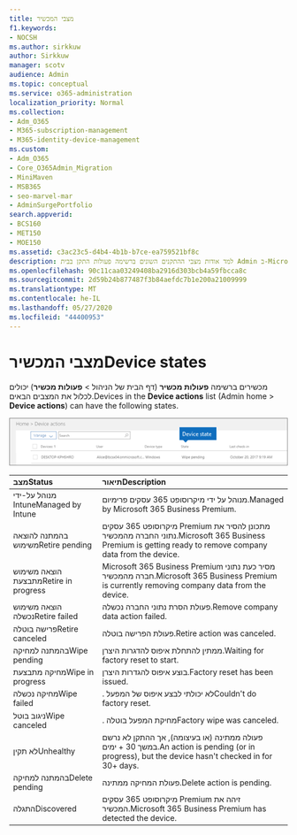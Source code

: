 ```yaml
---
title: מצבי המכשיר
f1.keywords:
- NOCSH
ms.author: sirkkuw
author: Sirkkuw
manager: scotv
audience: Admin
ms.topic: conceptual
ms.service: o365-administration
localization_priority: Normal
ms.collection:
- Adm_O365
- M365-subscription-management
- M365-identity-device-management
ms.custom:
- Adm_O365
- Core_O365Admin_Migration
- MiniMaven
- MSB365
- seo-marvel-mar
- AdminSurgePortfolio
search.appverid:
- BCS160
- MET150
- MOE150
ms.assetid: c3ac23c5-d4b4-4b1b-b7ce-ea759521bf8c
description: למד אודות מצבי ההתקנים השונים ברשימה פעולות התקן בבית Admin ב-Microsoft 365 עבור עסקים.
ms.openlocfilehash: 90c11caa03249408ba2916d303bcb4a59fbcca8c
ms.sourcegitcommit: 2d59b24b877487f3b84aefdc7b1e200a21009999
ms.translationtype: MT
ms.contentlocale: he-IL
ms.lasthandoff: 05/27/2020
ms.locfileid: "44400953"
---
```

# <a name="device-states"></a><span data-ttu-id="3ed65-103">מצבי המכשיר</span><span class="sxs-lookup"><span data-stu-id="3ed65-103">Device states</span></span>

<span data-ttu-id="3ed65-104">מכשירים ברשימה **פעולות מכשיר** (דף הבית של הניהול \> **פעולות מכשיר**) יכולים לכלול את המצבים הבאים.</span><span class="sxs-lookup"><span data-stu-id="3ed65-104">Devices in the **Device actions** list (Admin home \> **Device actions**) can have the following states.</span></span>
  
![In the Device actions list, you can see the Devices states.](../media/a621c47e-45d9-4e1a-beb9-c03254d40c1d.png)
  
|<span data-ttu-id="3ed65-106">**מצב**</span><span class="sxs-lookup"><span data-stu-id="3ed65-106">**Status**</span></span>|<span data-ttu-id="3ed65-107">**תיאור**</span><span class="sxs-lookup"><span data-stu-id="3ed65-107">**Description**</span></span>|
|:-----|:-----|
|<span data-ttu-id="3ed65-108">מנוהל על-ידי Intune</span><span class="sxs-lookup"><span data-stu-id="3ed65-108">Managed by Intune</span></span>  <br/> |<span data-ttu-id="3ed65-109">מנוהל על ידי מיקרוסופט 365 עסקים פרימיום.</span><span class="sxs-lookup"><span data-stu-id="3ed65-109">Managed by Microsoft 365 Business Premium.</span></span>  <br/> |
|<span data-ttu-id="3ed65-110">בהמתנה להוצאה משימוש</span><span class="sxs-lookup"><span data-stu-id="3ed65-110">Retire pending</span></span>  <br/> |<span data-ttu-id="3ed65-111">מיקרוסופט 365 עסקים Premium מתכונן להסיר את נתוני החברה מהמכשיר.</span><span class="sxs-lookup"><span data-stu-id="3ed65-111">Microsoft 365 Business Premium is getting ready to remove company data from the device.</span></span>  <br/> |
|<span data-ttu-id="3ed65-112">הוצאה משימוש מתבצעת</span><span class="sxs-lookup"><span data-stu-id="3ed65-112">Retire in progress</span></span>  <br/> |<span data-ttu-id="3ed65-113">Microsoft 365 Business Premium מסיר כעת נתוני חברה מהמכשיר.</span><span class="sxs-lookup"><span data-stu-id="3ed65-113">Microsoft 365 Business Premium is currently removing company data from the device.</span></span>  <br/> |
|<span data-ttu-id="3ed65-114">הוצאה משימוש נכשלה</span><span class="sxs-lookup"><span data-stu-id="3ed65-114">Retire failed</span></span>  <br/> | <span data-ttu-id="3ed65-115">פעולת הסרת נתוני החברה נכשלה.</span><span class="sxs-lookup"><span data-stu-id="3ed65-115">Remove company data action failed.</span></span>  <br/> |
|<span data-ttu-id="3ed65-116">פרישה בוטלה</span><span class="sxs-lookup"><span data-stu-id="3ed65-116">Retire canceled</span></span>  <br/> |<span data-ttu-id="3ed65-117">פעולת הפרישה בוטלה.</span><span class="sxs-lookup"><span data-stu-id="3ed65-117">Retire action was canceled.</span></span>  <br/> |
|<span data-ttu-id="3ed65-118">בהמתנה למחיקה</span><span class="sxs-lookup"><span data-stu-id="3ed65-118">Wipe pending</span></span>  <br/> |<span data-ttu-id="3ed65-119">ממתין להתחלת איפוס להדגרות היצרן.</span><span class="sxs-lookup"><span data-stu-id="3ed65-119">Waiting for factory reset to start.</span></span>  <br/> |
|<span data-ttu-id="3ed65-120">מחיקה מתבצעת</span><span class="sxs-lookup"><span data-stu-id="3ed65-120">Wipe in progress</span></span>  <br/> |<span data-ttu-id="3ed65-121">בוצע איפוס להגדרות היצרן.</span><span class="sxs-lookup"><span data-stu-id="3ed65-121">Factory reset has been issued.</span></span>  <br/> |
|<span data-ttu-id="3ed65-122">מחיקה נכשלה</span><span class="sxs-lookup"><span data-stu-id="3ed65-122">Wipe failed</span></span>  <br/> |<span data-ttu-id="3ed65-123">. לא יכולתי לבצע איפוס של המפעל</span><span class="sxs-lookup"><span data-stu-id="3ed65-123">Couldn't do factory reset.</span></span>  <br/> |
|<span data-ttu-id="3ed65-124">ניגוב בוטל</span><span class="sxs-lookup"><span data-stu-id="3ed65-124">Wipe canceled</span></span>  <br/> |<span data-ttu-id="3ed65-125">. מחיקת המפעל בוטלה</span><span class="sxs-lookup"><span data-stu-id="3ed65-125">Factory wipe was canceled.</span></span>  <br/> |
|<span data-ttu-id="3ed65-126">לא תקין</span><span class="sxs-lookup"><span data-stu-id="3ed65-126">Unhealthy</span></span>  <br/> |<span data-ttu-id="3ed65-127">פעולה ממתינה (או בעיצומה), אך ההתקן לא נרשם במשך 30 + ימים.</span><span class="sxs-lookup"><span data-stu-id="3ed65-127">An action is pending (or in progress), but the device hasn't checked in for 30+ days.</span></span>  <br/> |
|<span data-ttu-id="3ed65-128">בהמתנה למחיקה</span><span class="sxs-lookup"><span data-stu-id="3ed65-128">Delete pending</span></span>  <br/> |<span data-ttu-id="3ed65-129">פעולת המחיקה ממתינה.</span><span class="sxs-lookup"><span data-stu-id="3ed65-129">Delete action is pending.</span></span>  <br/> |
|<span data-ttu-id="3ed65-130">התגלה</span><span class="sxs-lookup"><span data-stu-id="3ed65-130">Discovered</span></span>  <br/> |<span data-ttu-id="3ed65-131">מיקרוסופט 365 עסקים Premium זיהה את המכשיר.</span><span class="sxs-lookup"><span data-stu-id="3ed65-131">Microsoft 365 Business Premium has detected the device.</span></span>  <br/> |
   
